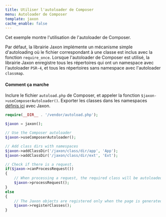 ```yaml
---
title: Utiliser l'autoloader de Composer
menu: Autoloader de Composer
template: jaxon
cache_enable: false
---
```


Cet exemple montre l'utilisation de l'autoloader de Composer.

Par défaut, la librairie Jaxon implémente un mécanisme simple d'autoloading où le fichier correspondant à une classe est inclus avec la fonction `require_once`.
Lorsque l'autoloader de Composer est utilisé, la librairie Jaxon enregistre tous les répertoires qui ont un namespace avec l'autoloader `PSR-4`, et tous les répertoires sans namespace avec l'autoloader `classmap`.

#### Comment ça marche

Inclure le fichier `autoload.php` de Composer, et appeler la fonction `$jaxon->useComposerAutoloader()`.
Exporter les classes dans les namespaces [définis ici](/examples/codes/namespace.html) avec Jaxon.

```php
require(__DIR__ . '/vendor/autoload.php');

$jaxon = jaxon();

// Use the Composer autoloader
$jaxon->useComposerAutoloader();

// Add class dirs with namespaces
$jaxon->addClassDir('/jaxon/class/dir/app', 'App');
$jaxon->addClassDir('/jaxon/class/dir/ext', 'Ext');

// Check if there is a request.
if($jaxon->canProcessRequest())
{
    // When processing a request, the required class will be autoloaded
    $jaxon->processRequest();
}
else
{
    // The Jaxon objects are registered only when the page is generated
    $jaxon->registerClasses();
}
```
